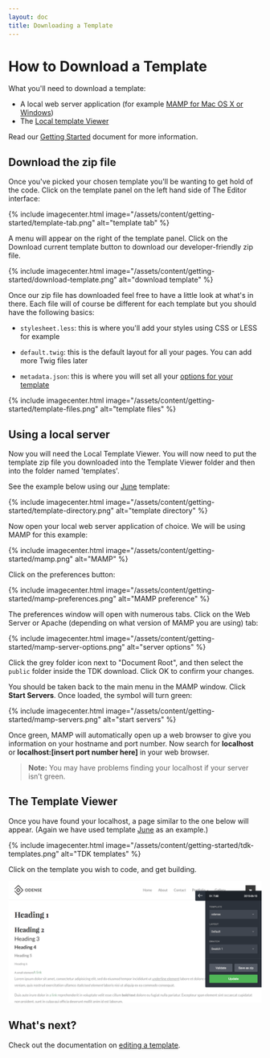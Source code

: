 ```yaml
---
layout: doc
title: Downloading a Template
---
```


# How to Download a Template

What you'll need to download a template:

* A local web server application (for example [MAMP for Mac OS X or Windows](/getting-started/#a-local-web-server-application))
* The [Local template Viewer](/getting-started/#access-to-the-local-template-viewer)

Read our [Getting Started](/getting-started/) document for more information.

## Download the zip file

Once you've picked your chosen template you'll be wanting to get hold of the code. Click on the template panel on the left hand side of The Editor interface:

{% include imagecenter.html image="/assets/content/getting-started/template-tab.png" alt="template tab" %}

A menu will appear on the right of the template panel. Click on the Download current template button to download our developer-friendly zip file. 

{% include imagecenter.html image="/assets/content/getting-started/download-template.png" alt="download template" %}

Once our zip file has downloaded feel free to have a little look at what's in there. Each file will of course be different for each template but you should have the following basics:

* ```stylesheet.less```: this is where you'll add your styles using CSS or LESS for example

* ```default.twig```: this is the default layout for all your pages. You can add more Twig files later

* ```metadata.json```: this is where you will set all your [options for your template](/templating/metadata/)

{% include imagecenter.html image="/assets/content/getting-started/template-files.png" alt="template files" %}

## Using a local server

Now you will need the Local Template Viewer. You will now need to put the template zip file you downloaded into the Template Viewer folder and then into the folder named 'templates'.

See the example below using our [June](https://github.com/basekit-templates/june) template:

{% include imagecenter.html image="/assets/content/getting-started/template-directory.png" alt="template directory" %}

Now open your local web server application of choice. We will be using MAMP for this example:

{% include imagecenter.html image="/assets/content/getting-started/mamp.png" alt="MAMP" %}

Click on the preferences button:

{% include imagecenter.html image="/assets/content/getting-started/mamp-preferences.png" alt="MAMP preference" %}

The preferences window will open with numerous tabs. Click on the Web Server or Apache (depending on what version of MAMP you are using) tab:

{% include imagecenter.html image="/assets/content/getting-started/mamp-server-options.png" alt="server options" %}

Click the grey folder icon next to "Document Root", and then select the ```public``` folder inside the TDK download. Click OK to confirm your changes.

You should be taken back to the main menu in the MAMP window. Click **Start Servers**. Once loaded, the symbol will turn green:

{% include imagecenter.html image="/assets/content/getting-started/mamp-servers.png" alt="start servers" %}

Once green, MAMP will automatically open up a web browser to give you information on your hostname and port number. Now search for **localhost** or **localhost:[insert port number here]** in your web browser.

> **Note:** You may have problems finding your localhost if your server isn’t green. 

## The Template Viewer

Once you have found your localhost, a page similar to the one below will appear. (Again we have used template [June](https://github.com/basekit-templates/june) as an example.)

{% include imagecenter.html image="/assets/content/getting-started/tdk-templates.png" alt="TDK templates" %}

Click on the template you wish to code, and get building.

![TDK](/assets/content/getting-started/tdk.png)

## What's next?

Check out the documentation on [editing a template](/getting-started/editing/).
